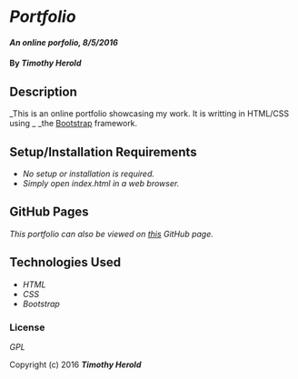 
# _Portfolio_

#### _An online porfolio, 8/5/2016_

#### By _**Timothy Herold**_

## Description

_This is an online portfolio showcasing my work. It is writting in HTML/CSS using _
_the [Bootstrap](http://getbootstrap.com) framework.

## Setup/Installation Requirements

* _No setup or installation is required._
* _Simply open index.html in a web browser._

## GitHub Pages

_This portfolio can also be viewed on [this](https://therold.github.io/portfolio/) GitHub page._

## Technologies Used

* _HTML_
* _CSS_
* _Bootstrap_

### License

*GPL*

Copyright (c) 2016 **_Timothy Herold_**
